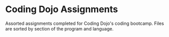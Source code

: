# Coding Dojo Assignments
Assorted assignments completed for Coding Dojo's coding bootcamp.
Files are sorted by section of the program and language.

